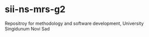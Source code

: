 # sii-ns-mrs-g2
Repositroy for methodology and software development, University Singidunum Novi Sad
